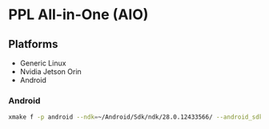 # PPL All-in-One (AIO)

## Platforms

* Generic Linux 
* Nvidia Jetson Orin 
* Android

### Android

```bash
xmake f -p android --ndk=~/Android/Sdk/ndk/28.0.12433566/ --android_sdk=~/Android/Sdk/ -c
```

